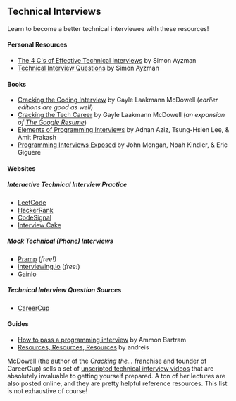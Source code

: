 ## Technical Interviews
Learn to become a better technical interviewee with these resources!

#### Personal Resources
* [The 4 C's of Effective Technical Interviews] by Simon Ayzman
* [Technical Interview Questions] by Simon Ayzman

#### Books
* [Cracking the Coding Interview] by Gayle Laakmann McDowell (*earlier editions are good as well*)
* [Cracking the Tech Career] by Gayle Laakmann McDowell (*an expansion of [The Google Resume]*)
* [Elements of Programming Interviews] by Adnan Aziz, Tsung-Hsien Lee, & Amit Prakash
* [Programming Interviews Exposed] by John Mongan, Noah Kindler, & Eric Giguere

#### Websites

##### Interactive Technical Interview Practice
* [LeetCode]
* [HackerRank]
* [CodeSignal]
* [Interview Cake]

##### Mock Technical (Phone) Interviews
* [Pramp] (*free*!)
* [interviewing.io] (*free!*)
* [Gainlo]

##### Technical Interview Question Sources
* [CareerCup]

#### Guides
* [How to pass a programming interview] by Ammon Bartram
* [Resources, Resources, Resources] by andreis

McDowell (the author of the *Cracking the...* franchise and founder of CareerCup) sells a set of [unscripted technical interview videos] that are absolutely invaluable to getting yourself prepared. A ton of her lectures are also posted online, and they are pretty helpful reference resources. This list is not exhaustive of course!

[The 4 C's of Effective Technical Interviews]: <Four_C.md>
[Technical Interview Questions]: <https://github.com/simonayzman/Technical_Interview_Questions>

[Cracking the Coding Interview]: <http://www.amazon.com/Cracking-Coding-Interview-6th-Edition/dp/0984782850/>
[Cracking the Tech Career]: <http://www.amazon.com/Cracking-Tech-Career-Insider-Microsoft/dp/1118968085/>
[The Google Resume]: <http://www.amazon.com/The-Google-Resume-Prepare-Microsoft/dp/0470927623/>
[Elements of Programming Interviews]: <http://www.amazon.com/Elements-Programming-Interviews-Insiders-Guide/dp/1479274836>
[Programming Interviews Exposed]: <http://www.amazon.com/Programming-Interviews-Exposed-Secrets-Landing/dp/1118261364>

[LeetCode]: <https://leetcode.com>
[CareerCup]: <http://www.careercup.com/page>
[Pramp]: <https://pramp.com>
[Interview Cake]: <https://www.interviewcake.com>
[HackerRank]: <https://www.hackerrank.com/domains/algorithms/>
[interviewing.io]: <https://interviewing.io/>
[CodeSignal]: <https://codesignal.com/developers/interview-practice/>
[Gainlo]: <http://blog.gainlo.co/>

[How to pass a programming interview]: <http://blog.triplebyte.com/how-to-pass-a-programming-interview>
[Resources, Resources, Resources]: <https://github.com/andreis/interview>

[unscripted technical interview videos]: <http://www.careercup.com/video>
